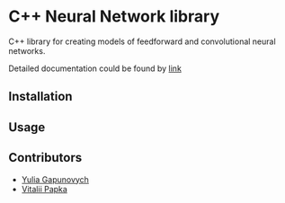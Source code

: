 # С++ Neural Network library

C++ library for creating models of feedforward and convolutional neural networks.

Detailed documentation could be found by [link](https://github.com/vitaliuchik/Cyron/blob/master/docs/Cyron_documentation.pdf)
## Installation

## Usage

## Contributors
- [Yulia Gapunovych](https://github.com/YulitaGap)
- [Vitalii Papka](https://github.com/vitaliuchik)
